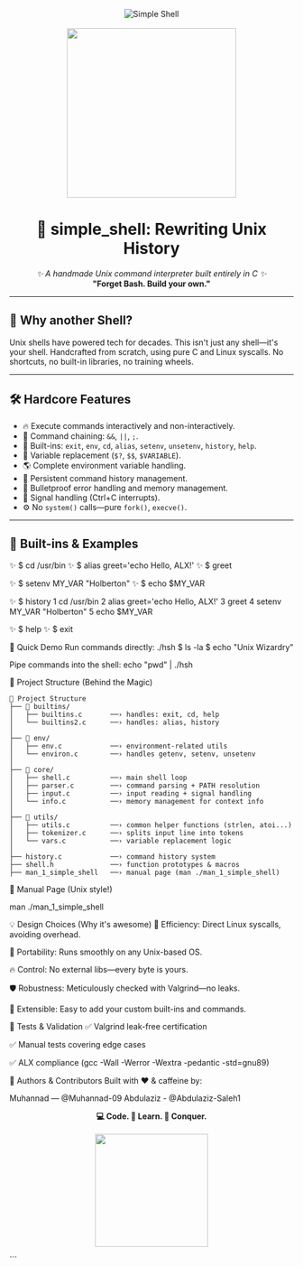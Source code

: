 <p align="center">
  <img src="https://img.shields.io/badge/Simple_Shell-ALX_Holberton-blue?style=for-the-badge&logo=gnu-bash" alt="Simple Shell">
  <br><br>
  <img src="https://media.giphy.com/media/WoWm8YzFQJg5i/giphy.gif" width="300">
</p>

<h1 align="center">🚀 simple_shell: Rewriting Unix History</h1>

<p align="center">
  <em>✨ A handmade Unix command interpreter built entirely in C ✨</em>
  <br>
  <strong>"Forget Bash. Build your own."</strong>
</p>

---

## 🌌 Why another Shell?

Unix shells have powered tech for decades. This isn't just any shell—it's your shell. Handcrafted from scratch, using pure C and Linux syscalls. No shortcuts, no built-in libraries, no training wheels.



---

## 🛠️ Hardcore Features

- 🔥 Execute commands interactively and non-interactively.
- 🔗 Command chaining: `&&`, `||`, `;`.
- 🧬 Built-ins: `exit`, `env`, `cd`, `alias`, `setenv`, `unsetenv`, `history`, `help`.
- 🧠 Variable replacement (`$?`, `$$`, `$VARIABLE`).
- 🌎 Complete environment variable handling.
- 📜 Persistent command history management.
- 🦾 Bulletproof error handling and memory management.
- 🚦 Signal handling (Ctrl+C interrupts).
- ⚙️ No `system()` calls—pure `fork()`, `execve()`.

---

## 🧩 Built-ins & Examples


✨ $ cd /usr/bin
✨ $ alias greet='echo Hello, ALX!'
✨ $ greet


✨ $ setenv MY_VAR "Holberton"
✨ $ echo $MY_VAR


✨ $ history
1 cd /usr/bin
2 alias greet='echo Hello, ALX!'
3 greet
4 setenv MY_VAR "Holberton"
5 echo $MY_VAR

✨ $ help
✨ $ exit

🌟 Quick Demo
Run commands directly:
./hsh
$ ls -la
$ echo "Unix Wizardry"

Pipe commands into the shell:
echo "pwd" | ./hsh

🚧 Project Structure (Behind the Magic)
```
📂 Project Structure
├── 📁 builtins/
│   ├── builtins.c       ──› handles: exit, cd, help
│   └── builtins2.c      ──› handles: alias, history
│
├── 📁 env/
│   ├── env.c            ──› environment-related utils
│   └── environ.c        ──› handles getenv, setenv, unsetenv
│
├── 📁 core/
│   ├── shell.c          ──› main shell loop
│   ├── parser.c         ──› command parsing + PATH resolution
│   ├── input.c          ──› input reading + signal handling
│   └── info.c           ──› memory management for context info
│
├── 📁 utils/
│   ├── utils.c          ──› common helper functions (strlen, atoi...)
│   ├── tokenizer.c      ──› splits input line into tokens
│   └── vars.c           ──› variable replacement logic
│
├── history.c            ──› command history system
├── shell.h              ──› function prototypes & macros
├── man_1_simple_shell   ──› manual page (man ./man_1_simple_shell)
```

📖 Manual Page (Unix style!)

man ./man_1_simple_shell

💡 Design Choices (Why it's awesome)
💪 Efficiency: Direct Linux syscalls, avoiding overhead.

🦅 Portability: Runs smoothly on any Unix-based OS.

🔥 Control: No external libs—every byte is yours.

🛡️ Robustness: Meticulously checked with Valgrind—no leaks.

🌠 Extensible: Easy to add your custom built-ins and commands.

🎯 Tests & Validation
✅ Valgrind leak-free certification

✅ Manual tests covering edge cases

✅ ALX compliance (gcc -Wall -Werror -Wextra -pedantic -std=gnu89)

🙌 Authors & Contributors
Built with ❤️ & caffeine by:

Muhannad — @Muhannad-09
Abdulaziz - @Abdulaziz-Saleh1

<p align="center"> <strong>💻 Code. 🧠 Learn. 🚀 Conquer.</strong> <br><br> <img src="https://media.giphy.com/media/QTfX9Ejfra3ZmNxh6B/giphy.gif" width="200"> </p> ```
